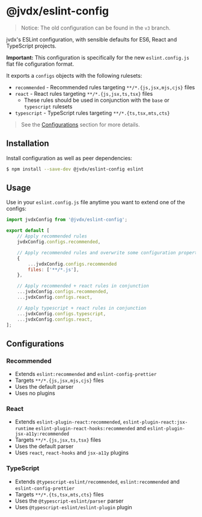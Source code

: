 # @jvdx/eslint-config

> Notice: The old configuration can be found in the `v3` branch.

jvdx's ESLint configuration, with sensible defaults for ES6, React and
TypeScript projects.

**Important:** This configuration is specifically for the new
`eslint.config.js` flat file cofiguration format.

It exports a `configs` objects with the following rulesets:

- `recommended` - Recommended rules targeting `**/*.{js,jsx,mjs,cjs}` files
- `react` - React rules targeting `**/*.{js,jsx,ts,tsx}` files
  - These rules should be used in conjunction with the `base` or `typescript`
    rulesets
- `typescript` - TypeScript rules targeting `**/*.{ts,tsx,mts,cts}`

> See the [Configurations](#configurations) section for more details.

## Installation

Install configuration as well as peer dependencies:

```bash
$ npm install --save-dev @jvdx/eslint-config eslint
```

## Usage

Use in your `eslint.config.js` file anytime you want to extend one of
the configs:

```js
import jvdxConfig from '@jvdx/eslint-config';

export default [
	// Apply recommended rules
	jvdxConfig.configs.recommended,

	// Apply recommended rules and overwrite some configuration properties
	{
		...jvdxConfig.configs.recommended
		files: ['**/*.js'],
	},

	// Apply recommended + react rules in conjunction
	...jvdxConfig.configs.recommended,
	...jvdxConfig.configs.react,

	// Apply typescript + react rules in conjunction
	...jvdxConfig.configs.typescript,
	...jvdxConfig.configs.react,
];
```

## Configurations

### Recommended

- Extends `eslint:recommended` and `eslint-config-prettier`
- Targets `**/*.{js,jsx,mjs,cjs}` files
- Uses the default parser
- Uses no plugins

### React

- Extends `eslint-plugin-react:recommended`, `eslint-plugin-react:jsx-runtime`
  `eslint-plugin-react-hooks:recommended` and `eslint-plugin-jsx-a11y:recommended`
- Targets `**/*.{js,jsx,ts,tsx}` files
- Uses the default parser
- Uses `react`, `react-hooks` and `jsx-a11y` plugins

### TypeScript

- Extends `@typescript-eslint/recommended`, `eslint:recommended` and
	`eslint-config-prettier`
- Targets `**/*.{ts,tsx,mts,cts}` files
- Uses the `@typescript-eslint/parser` parser
- Uses `@typescript-eslint/eslint-plugin` plugin